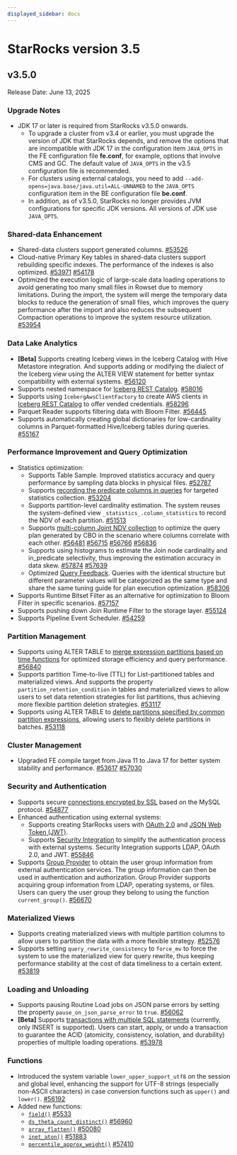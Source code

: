 ```yaml
---
displayed_sidebar: docs
---
```


# StarRocks version 3.5

## v3.5.0

Release Date: June 13, 2025

### Upgrade Notes

- JDK 17 or later is required from StarRocks v3.5.0 onwards.
  - To upgrade a cluster from v3.4 or earlier, you must upgrade the version of JDK that StarRocks depends, and remove the options that are incompatible with JDK 17 in the configuration item `JAVA_OPTS` in the FE configuration file **fe.conf**, for example, options that involve CMS and GC. The default value of `JAVA_OPTS` in the v3.5 configuration file is recommended.
  - For clusters using external catalogs, you need to add `--add-opens=java.base/java.util=ALL-UNNAMED` to the `JAVA_OPTS` configuration item in the BE configuration file **be.conf**.
  - In addition, as of v3.5.0, StarRocks no longer provides JVM configurations for specific JDK versions. All versions of JDK use `JAVA_OPTS`.

### Shared-data Enhancement

- Shared-data clusters support generated columns. [#53526](https://github.com/StarRocks/starrocks/pull/53526)
- Cloud-native Primary Key tables in shared-data clusters support rebuilding specific indexes. The performance of the indexes is also optimized. [#53971](https://github.com/StarRocks/starrocks/pull/53971) [#54178](https://github.com/StarRocks/starrocks/pull/54178)
- Optimized the execution logic of large-scale data loading operations to avoid generating too many small files in Rowset due to memory limitations. During the import, the system will merge the temporary data blocks to reduce the generation of small files, which improves the query performance after the import and also reduces the subsequent Compaction operations to improve the system resource utilization. [#53954](https://github.com/StarRocks/starrocks/issues/53954) 

### Data Lake Analytics

- **[Beta]** Supports creating Iceberg views in the Iceberg Catalog with Hive Metastore integration. And supports adding or modifying the dialect of the Iceberg view using the ALTER VIEW statement for better syntax compatibility with external systems. [#56120](https://github.com/StarRocks/starrocks/pull/56120)
- Supports nested namespace for [Iceberg REST Catalog](https://docs.starrocks.io/docs/data_source/catalog/iceberg/iceberg_catalog/#rest). [#58016](https://github.com/StarRocks/starrocks/pull/58016)
- Supports using `IcebergAwsClientFactory` to create AWS clients in [Iceberg REST Catalog](https://docs.starrocks.io/docs/data_source/catalog/iceberg/iceberg_catalog/#rest) to offer vended credentials. [#58296](https://github.com/StarRocks/starrocks/pull/58296)
- Parquet Reader supports filtering data with Bloom Filter. [#56445](https://github.com/StarRocks/starrocks/pull/56445)
- Supports automatically creating global dictionaries for low-cardinality columns in Parquet-formatted Hive/Iceberg tables during queries. [#55167](https://github.com/StarRocks/starrocks/pull/55167) 

### Performance Improvement and Query Optimization

- Statistics optimization:
  - Supports Table Sample. Improved statistics accuracy and query performance by sampling data blocks in physical files. [#52787](https://github.com/StarRocks/starrocks/issues/52787)
  - Supports [recording the predicate columns in queries](https://docs.starrocks.io/docs/using_starrocks/Cost_based_optimizer/#predicate-column) for targeted statistics collection. [#53204](https://github.com/StarRocks/starrocks/issues/53204)
  - Supports partition-level cardinality estimation. The system reuses the system-defined view `_statistics_.column_statistics` to record the NDV of each partition. [#51513](https://github.com/StarRocks/starrocks/pull/51513)
  - Supports [multi-column Joint NDV collection](https://docs.starrocks.io/docs/using_starrocks/Cost_based_optimizer/#multi-column-joint-statistics) to optimize the query plan generated by CBO in the scenario where columns correlate with each other.  [#56481](https://github.com/StarRocks/starrocks/pull/56481) [#56715](https://github.com/StarRocks/starrocks/pull/56715) [#56766](https://github.com/StarRocks/starrocks/pull/56766) [#56836](https://github.com/StarRocks/starrocks/pull/56836)
  - Supports using histograms to estimate the Join node cardinality and in_predicate selectivity, thus improving the estimation accuracy in data skew. [#57874](https://github.com/StarRocks/starrocks/pull/57874) [#57639](https://github.com/StarRocks/starrocks/pull/57639)
  - Optimized [Query Feedback](https://docs.starrocks.io/docs/using_starrocks/query_feedback/). Queries with the identical structure but different parameter values will be categorized as the same type and share the same tuning guide for plan execution optimization. [#58306](https://github.com/StarRocks/starrocks/pull/58306)
- Supports Runtime Bitset Filter as an alternative for optimization to Bloom Filter in specific scenarios. [#57157](https://github.com/StarRocks/starrocks/pull/57157)
- Supports pushing down Join Runtime Filter to the storage layer. [#55124](https://github.com/StarRocks/starrocks/pull/55124)
- Supports Pipeline Event Scheduler. [#54259](https://github.com/StarRocks/starrocks/pull/54259)

### Partition Management

- Supports using ALTER TABLE to [merge expression partitions based on time functions](https://docs.starrocks.io/docs/table_design/data_distribution/expression_partitioning/#merge-expression-partitions) for optimized storage efficiency and query performance. [#56840](https://github.com/StarRocks/starrocks/pull/56840)
- Supports partition Time-to-live (TTL) for List-partitioned tables and materialized views. And supports the property `partition_retention_condition` in tables and materialized views to allow users to set data retention strategies for list partitions, thus achieving more flexible partition deletion strategies. [#53117](https://github.com/StarRocks/starrocks/issues/53117)
- Supports using ALTER TABLE to [delete partitions specified by common partition expressions](https://docs.starrocks.io/docs/sql-reference/sql-statements/table_bucket_part_index/ALTER_TABLE/#drop-partitions), allowing users to flexibly delete partitions in batches. [#53118](https://github.com/StarRocks/starrocks/pull/53118)

### Cluster Management

- Upgraded FE compile target from Java 11 to Java 17 for better system stability and performance. [#53617](https://github.com/StarRocks/starrocks/pull/53617)  [#57030](https://github.com/StarRocks/starrocks/pull/57030)

### Security and Authentication

- Supports secure [connections encrypted by SSL](https://docs.starrocks.io/zh/docs/administration/user_privs/ssl_authentication/) based on the MySQL protocol. [#54877](https://github.com/StarRocks/starrocks/pull/54877)
- Enhanced authentication using external systems:
  - Supports creating StarRocks users with [OAuth 2.0](https://docs.starrocks.io/docs/administration/user_privs/authentication/oauth2_authentication/) and [JSON Web Token (JWT)](https://docs.starrocks.io/docs/administration/user_privs/authentication/jwt_authentication/).
  - Supports [Security Integration](https://docs.starrocks.io/docs/administration/user_privs/authentication/security_integration/) to simplify the authentication process with external systems. Security Integration supports LDAP, OAuth 2.0, and JWT. [#55846](https://github.com/StarRocks/starrocks/pull/55846)
- Supports [Group Provider](https://docs.starrocks.io/docs/administration/user_privs/group_provider/) to obtain the user group information from external authentication services. The group information can then be used in authentication and authorization. Group Provider supports acquiring group information from LDAP, operating systems, or files. Users can query the user group they belong to using the function `current_group()`. [#56670](https://github.com/StarRocks/starrocks/pull/56670) 

### Materialized Views

- Supports creating materialized views with multiple partition columns to allow users to partition the data with a more flexible strategy. [#52576](https://github.com/StarRocks/starrocks/issues/52576)
- Supports setting `query_rewrite_consistency` to `force_mv` to force the system to use the materialized view for query rewrite, thus keeping performance stability at the cost of data timeliness to a certain extent. [#53819](https://github.com/StarRocks/starrocks/pull/53819)

### Loading and Unloading

- Supports pausing Routine Load jobs on JSON parse errors by setting the property `pause_on_json_parse_error` to `true`. [#56062](https://github.com/StarRocks/starrocks/pull/56062)
- **[Beta]** Supports [transactions with multiple SQL statements](https://docs.starrocks.io/docs/loading/SQL_transaction/) (currently, only INSERT is supported). Users can start, apply, or undo a transaction to guarantee the ACID (atomicity, consistency, isolation, and durability) properties of multiple loading operations. [#53978](https://github.com/StarRocks/starrocks/issues/53978)

### Functions

- Introduced the system variable `lower_upper_support_utf8` on the session and global level, enhancing the support for UTF-8 strings (especially non-ASCII characters) in case conversion functions such as `upper()` and `lower()`. [#56192](https://github.com/StarRocks/starrocks/pull/56192)
- Added new functions:
  - [`field()`](https://docs.starrocks.io/docs/sql-reference/sql-functions/string-functions/field/) [#5533](https://github.com/StarRocks/starrocks/pull/55331)
  - [`ds_theta_count_distinct()`](https://docs.starrocks.io/docs/sql-reference/sql-functions/aggregate-functions/ds_theta_count_distinct/) [#56960](https://github.com/StarRocks/starrocks/pull/56960)
  - [`array_flatten()`](https://docs.starrocks.io/docs/sql-reference/sql-functions/array-functions/array_flatten/) [#50080](https://github.com/StarRocks/starrocks/pull/50080)
  - [`inet_aton()`](https://docs.starrocks.io/docs/sql-reference/sql-functions/string-functions/inet_aton/) [#51883](https://github.com/StarRocks/starrocks/pull/51883)
  - [`percentile_approx_weight()`](https://docs.starrocks.io/docs/sql-reference/sql-functions/aggregate-functions/percentile_approx_weight/) [#57410](https://github.com/StarRocks/starrocks/pull/57410)
